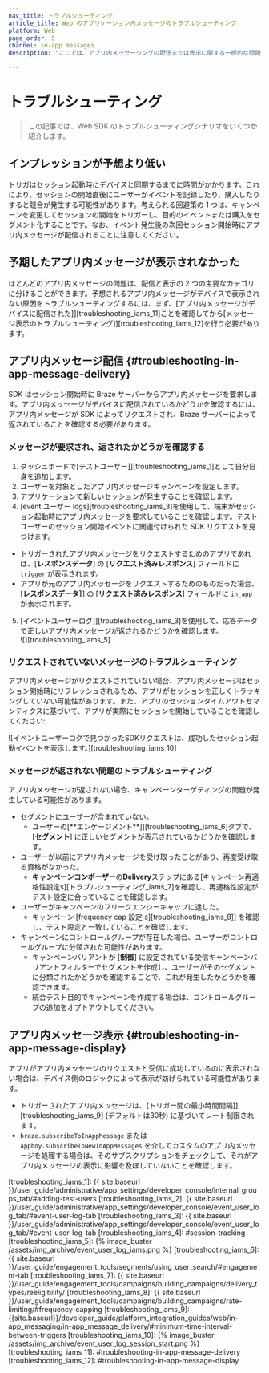 ```yaml
---
nav_title: トラブルシューティング
article_title: Web のアプリケーション内メッセージのトラブルシューティング
platform: Web
page_order: 5
channel: in-app messages
description: "ここでは、アプリ内メッセージングの配信または表示に関する一般的な問題のトラブルシューティングステップについて説明します。"

---
```


# トラブルシューティング

> この記事では、Web SDK のトラブルシューティングシナリオをいくつか紹介します。

## インプレッションが予想より低い

トリガはセッション起動時にデバイスと同期するまでに時間がかかります。これにより、セッションの開始直後にユーザーがイベントを記録したり、購入したりすると競合が発生する可能性があります。考えられる回避策の 1 つは、キャンペーンを変更してセッションの開始をトリガーし、目的のイベントまたは購入をセグメント化することです。なお、イベント発生後の次回セッション開始時にアプリ内メッセージが配信されることに注意してください。

## 予期したアプリ内メッセージが表示されなかった

ほとんどのアプリ内メッセージの問題は、配信と表示の 2 つの主要なカテゴリに分けることができます。予想されるアプリ内メッセージがデバイスで表示されない原因をトラブルシューティングするには、まず、\[アプリ内メッセージがデバイスに配信された]]\[troubleshooting_iams_11]ことを確認してから\[メッセージ表示のトラブルシューティング]]\[troubleshooting_iams_12]を行う必要があります。

## アプリ内メッセージ配信 {#troubleshooting-in-app-message-delivery}

SDK はセッション開始時に Braze サーバーからアプリ内メッセージを要求します。アプリ内メッセージがデバイスに配信されているかどうかを確認するには、アプリ内メッセージが SDK によってリクエストされ、Braze サーバーによって返されていることを確認する必要があります。

### メッセージが要求され、返されたかどうかを確認する

1. ダッシュボードで\[テストユーザー]]\[troubleshooting_iams_1]として自分自身を追加します。
2. ユーザーを対象としたアプリ内メッセージキャンペーンを設定します。
3. アプリケーションで新しいセッションが発生することを確認します。
4. \[event ユーザー logs]\[troubleshooting_iams_3]を使用して、端末がセッション起動時にアプリ内メッセージを要求していることを確認します。テストユーザーのセッション開始イベントに関連付けられた SDK リクエストを見つけます。
  - トリガーされたアプリ内メッセージをリクエストするためのアプリであれば、\[**レスポンスデータ**] の \[**リクエスト済みレスポンス**] フィールドに `trigger` が表示されます。
  - アプリが元のアプリ内メッセージをリクエストするためのものだった場合、\[**レスポンスデータ］**] の \[**リクエスト済みレスポンス**] フィールドに `in_app` が表示されます。
5. \[イベントユーザーログ]]\[troubleshooting_iams_3]を使用して、応答データで正しいアプリ内メッセージが返されるかどうかを確認します。<br>![]\[troubleshooting_iams_5]

### リクエストされていないメッセージのトラブルシューティング

アプリ内メッセージがリクエストされていない場合、アプリ内メッセージはセッション開始時にリフレッシュされるため、アプリがセッションを正しくトラッキングしていない可能性があります。また、アプリのセッションタイムアウトセマンティクスに基づいて、アプリが実際にセッションを開始していることを確認してください:

![イベントユーザーログで見つかったSDKリクエストは、成功したセッション起動イベントを表示します。]\[troubleshooting_iams_10]

### メッセージが返されない問題のトラブルシューティング

アプリ内メッセージが返されない場合、キャンペーンターゲティングの問題が発生している可能性があります。

- セグメントにユーザーが含まれていない。
  - ユーザーの\[\*\*エンゲージメント**]]\[troubleshooting_iams_6]タブで、\[**セグメント**] に正しいセグメントが表示されているかどうかを確認します。
- ユーザーが以前にアプリ内メッセージを受け取ったことがあり、再度受け取る資格がなかった。
  - **キャンペーンコンポーザー**の**Delivery**ステップにある\[キャンペーン再適格性設定s]\[トラブルシューティング_iams_7]を確認し、再適格性設定がテスト設定に合っていることを確認します。
- ユーザーがキャンペーンのフリークエンシーキャップに達した。
  - キャンペーン \[frequency cap 設定 s]\[troubleshooting_iams_8]] を確認し、テスト設定と一致していることを確認します。
- キャンペーンにコントロールグループが存在した場合、ユーザーがコントロールグループに分類された可能性があります。
  - キャンペーンバリアントが \[**制御**] に設定されている受信キャンペーンバリアントフィルターでセグメントを作成し、ユーザーがそのセグメントに分類されたかどうかを確認することで、これが発生したかどうかを確認できます。
  - 統合テスト目的でキャンペーンを作成する場合は、コントロールグループの追加をオプトアウトしてください。

## アプリ内メッセージ表示 {#troubleshooting-in-app-message-display}

アプリがアプリ内メッセージのリクエストと受信に成功しているのに表示されない場合は、デバイス側のロジックによって表示が妨げられている可能性があります。

- トリガーされたアプリ内メッセージは、\[トリガー間の最小時間間隔]]\[troubleshooting_iams_9] (デフォルトは30秒) に基づいてレート制限されます。
- `braze.subscribeToInAppMessage` または `appboy.subscribeToNewInAppMessages` を介してカスタムのアプリ内メッセージを処理する場合は、そのサブスクリプションをチェックして、それがアプリ内メッセージの表示に影響を及ぼしていないことを確認します。

\[troubleshooting_iams_1]: {{ site.baseurl }}/user_guide/administrative/app_settings/developer_console/internal_groups_tab/#adding-test-users
\[troubleshooting_iams_2]: {{ site.baseurl }}/user_guide/administrative/app_settings/developer_console/event_user_log_tab/#event-user-log-tab
\[troubleshooting_iams_3]: {{ site.baseurl }}/user_guide/administrative/app_settings/developer_console/event_user_log_tab/#event-user-log-tab
\[troubleshooting_iams_4]: #session-tracking
\[troubleshooting_iams_5]:  {% image_buster /assets/img_archive/event_user_log_iams.png %}
\[troubleshooting_iams_6]: {{ site.baseurl }}/user_guide/engagement_tools/segments/using_user_search/#engagement-tab
\[troubleshooting_iams_7]: {{ site.baseurl }}/user_guide/engagement_tools/campaigns/building_campaigns/delivery_types/reeligibility/
\[troubleshooting_iams_8]: {{ site.baseurl }}/user_guide/engagement_tools/campaigns/building_campaigns/rate-limiting/#frequency-capping
\[troubleshooting_iams_9]: {{site.baseurl}}/developer_guide/platform_integration_guides/web/in-app_messaging/in-app_message_delivery/#minimum-time-interval-between-triggers
\[troubleshooting_iams_10]: {% image_buster /assets/img_archive/event_user_log_session_start.png %}
\[troubleshooting_iams_11]: #troubleshooting-in-app-message-delivery
\[troubleshooting_iams_12]: #troubleshooting-in-app-message-display
